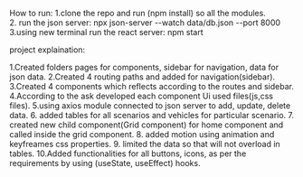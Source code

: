How to run:
1.clone the repo and run (npm install) so all the modules.                                                                                                               
2. run the json server: npx json-server --watch data/db.json --port 8000
3.using new terminal run the react server: npm start


project explaination:

1.Created folders pages for components, sidebar for navigation, data for json data.
2.Created 4 routing paths and added for navigation(sidebar).
3.Created 4 components which reflects according to the routes and sidebar.
4.According to the ask developed each component Ui used files(js,css files).
5.using axios module connected to json server to add, update, delete data.
6. added tables for all scenarios and vehicles for particular scenario.
7. created new child component(Grid component) for home component and called inside the grid component.
8. added motion using animation and keyfreames css properties.
9. limited the data so that will not overload in tables.
10.Added functionalities for all buttons, icons, as per the requirements by using (useState, useEffect) hooks.